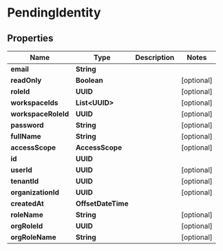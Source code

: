 

# PendingIdentity


## Properties

| Name | Type | Description | Notes |
|------------ | ------------- | ------------- | -------------|
|**email** | **String** |  |  |
|**readOnly** | **Boolean** |  |  [optional] |
|**roleId** | **UUID** |  |  [optional] |
|**workspaceIds** | **List&lt;UUID&gt;** |  |  [optional] |
|**workspaceRoleId** | **UUID** |  |  [optional] |
|**password** | **String** |  |  [optional] |
|**fullName** | **String** |  |  [optional] |
|**accessScope** | **AccessScope** |  |  [optional] |
|**id** | **UUID** |  |  |
|**userId** | **UUID** |  |  [optional] |
|**tenantId** | **UUID** |  |  [optional] |
|**organizationId** | **UUID** |  |  [optional] |
|**createdAt** | **OffsetDateTime** |  |  |
|**roleName** | **String** |  |  [optional] |
|**orgRoleId** | **UUID** |  |  [optional] |
|**orgRoleName** | **String** |  |  [optional] |



